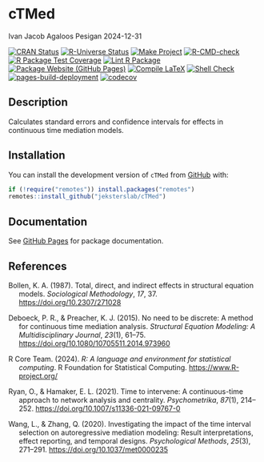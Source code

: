 cTMed
================
Ivan Jacob Agaloos Pesigan
2024-12-31

<!-- README.md is generated from README.Rmd. Please edit that file -->

<!-- badges: start -->

[![CRAN
Status](https://www.r-pkg.org/badges/version/cTMed)](https://cran.r-project.org/package=cTMed)
[![R-Universe
Status](https://jeksterslab.r-universe.dev/badges/cTMed)](https://jeksterslab.r-universe.dev/cTMed)
[![Make
Project](https://github.com/jeksterslab/cTMed/actions/workflows/make.yml/badge.svg)](https://github.com/jeksterslab/cTMed/actions/workflows/make.yml)
[![R-CMD-check](https://github.com/jeksterslab/cTMed/actions/workflows/check-full.yml/badge.svg)](https://github.com/jeksterslab/cTMed/actions/workflows/check-full.yml)
[![R Package Test
Coverage](https://github.com/jeksterslab/cTMed/actions/workflows/test-coverage.yml/badge.svg)](https://github.com/jeksterslab/cTMed/actions/workflows/test-coverage.yml)
[![Lint R
Package](https://github.com/jeksterslab/cTMed/actions/workflows/lint.yml/badge.svg)](https://github.com/jeksterslab/cTMed/actions/workflows/lint.yml)
[![Package Website (GitHub
Pages)](https://github.com/jeksterslab/cTMed/actions/workflows/pkgdown-gh-pages.yml/badge.svg)](https://github.com/jeksterslab/cTMed/actions/workflows/pkgdown-gh-pages.yml)
[![Compile
LaTeX](https://github.com/jeksterslab/cTMed/actions/workflows/latex.yml/badge.svg)](https://github.com/jeksterslab/cTMed/actions/workflows/latex.yml)
[![Shell
Check](https://github.com/jeksterslab/cTMed/actions/workflows/shellcheck.yml/badge.svg)](https://github.com/jeksterslab/cTMed/actions/workflows/shellcheck.yml)
[![pages-build-deployment](https://github.com/jeksterslab/cTMed/actions/workflows/pages/pages-build-deployment/badge.svg)](https://github.com/jeksterslab/cTMed/actions/workflows/pages/pages-build-deployment)
[![codecov](https://codecov.io/gh/jeksterslab/cTMed/branch/main/graph/badge.svg?token=KVLUET3DJ6)](https://codecov.io/gh/jeksterslab/cTMed)
<!-- badges: end -->

## Description

Calculates standard errors and confidence intervals for effects in
continuous time mediation models.

## Installation

You can install the development version of `cTMed` from
[GitHub](https://github.com/jeksterslab/cTMed) with:

``` r
if (!require("remotes")) install.packages("remotes")
remotes::install_github("jeksterslab/cTMed")
```

## Documentation

See [GitHub Pages](https://jeksterslab.github.io/cTMed/index.html) for
package documentation.

## References

<div id="refs" class="references csl-bib-body hanging-indent"
entry-spacing="0" line-spacing="2">

<div id="ref-Bollen-1987" class="csl-entry">

Bollen, K. A. (1987). Total, direct, and indirect effects in structural
equation models. *Sociological Methodology*, *17*, 37.
<https://doi.org/10.2307/271028>

</div>

<div id="ref-Deboeck-Preacher-2015" class="csl-entry">

Deboeck, P. R., & Preacher, K. J. (2015). No need to be discrete: A
method for continuous time mediation analysis. *Structural Equation
Modeling: A Multidisciplinary Journal*, *23*(1), 61–75.
<https://doi.org/10.1080/10705511.2014.973960>

</div>

<div id="ref-RCoreTeam-2024" class="csl-entry">

R Core Team. (2024). *R: A language and environment for statistical
computing*. R Foundation for Statistical Computing.
<https://www.R-project.org/>

</div>

<div id="ref-Ryan-Hamaker-2021" class="csl-entry">

Ryan, O., & Hamaker, E. L. (2021). Time to intervene: A continuous-time
approach to network analysis and centrality. *Psychometrika*, *87*(1),
214–252. <https://doi.org/10.1007/s11336-021-09767-0>

</div>

<div id="ref-Wang-Zhang-2020" class="csl-entry">

Wang, L., & Zhang, Q. (2020). Investigating the impact of the time
interval selection on autoregressive mediation modeling: Result
interpretations, effect reporting, and temporal designs. *Psychological
Methods*, *25*(3), 271–291. <https://doi.org/10.1037/met0000235>

</div>

</div>
